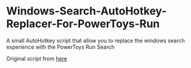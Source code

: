 # Windows-Search-AutoHotkey-Replacer-For-PowerToys-Run
A small  AutoHotkey script that allow you to replace the windows search experience with the PowerToys Run Search

Original script from [here](https://github.com/srwi/EverythingToolbar/issues/63#issuecomment-772733328)
